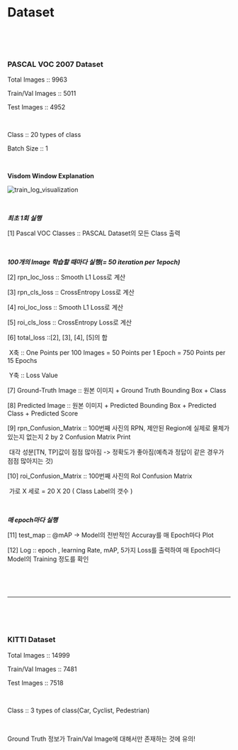 # Dataset

​		

​	

### **PASCAL VOC 2007 Dataset**

Total Images :: 9963

Train/Val Images :: 5011

Test Images :: 4952

​	

Class :: 20 types of class

Batch Size :: 1

​	

**Visdom Window Explanation**

![train_log_visualization](https://user-images.githubusercontent.com/84533279/177906225-a9c836ec-2142-48a5-bd71-c1ff08d533eb.JPG)

​	

***최초 1회 실행***

[1] Pascal VOC Classes :: PASCAL Dataset의 모든 Class 출력

​		

***100개의 Image 학습할 때마다 실행(= 50 iteration per 1epoch)***

[2] rpn_loc_loss :: Smooth L1 Loss로 계산

[3] rpn_cls_loss :: CrossEntropy Loss로 계산

[4] roi_loc_loss :: Smooth L1 Loss로 계산

[5] roi_cls_loss :: CrossEntropy Loss로 계산

[6] total_loss ::[2], [3], [4], [5]의 합

​      X축 :: One Points per 100 Images = 50 Points per 1 Epoch = 750 Points per 15 Epochs

​      Y축 :: Loss Value

[7] Ground-Truth Image :: 원본 이미지 + Ground Truth Bounding Box + Class 

[8] Predicted Image :: 원본 이미지 + Predicted Bounding Box + Predicted Class + Predicted Score

[9] rpn_Confusion_Matrix :: 100번째 사진의 RPN, 제안된 Region에 실제로 물체가 있는지 없는지 2 by 2 Confusion Matrix Print

​                                                 대각 성분[TN, TP]값이 점점 많아짐 -> 정확도가 좋아짐(예측과 정답이 같은 경우가 점점 많아지는 것)

[10] roi_Confusion_Matrix :: 100번째 사진의 RoI Confusion Matrix

​												  가로 X 세로 = 20 X 20 ( Class Label의 갯수 )

​	

***매 epoch마다 실행***

[11] test_map :: @mAP -> Model의 전반적인 Accuray를 매 Epoch마다 Plot

[12] Log :: epoch , learning Rate, mAP, 5가지 Loss를 출력하여 매 Epoch마다 Model의 Training 정도를 확인

​	

​	

---

​	

​	

### KITTI Dataset

Total Images :: 14999

Train/Val Images :: 7481

Test Images :: 7518

​	

Class :: 3 types of class(Car, Cyclist, Pedestrian)

​	

Ground Truth 정보가 Train/Val Image에 대해서만 존재하는 것에 유의!



